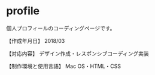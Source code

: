 # profile

個人プロフィールのコーディングページです。

【作成年月日】 2018/03

【対応内容】 デザイン作成・レスポンシブコーディング実装

【制作環境と使用言語】 Mac OS・HTML・CSS
